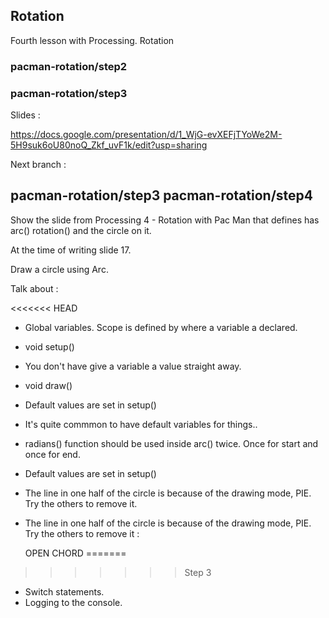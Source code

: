Rotation
------------------

Fourth lesson with Processing.  Rotation
### pacman-rotation/step2
### pacman-rotation/step3

Slides :

https://docs.google.com/presentation/d/1_WjG-evXEFjTYoWe2M-5H9suk6oU80noQ_Zkf_uvF1k/edit?usp=sharing

Next branch :

pacman-rotation/step3
pacman-rotation/step4
---
Show the slide from Processing 4 - Rotation with Pac Man that defines has arc() rotation() and the circle on it.

At the time of writing slide 17.

Draw a circle using Arc.

Talk about :

<<<<<<< HEAD
- Global variables.  Scope is defined by where a variable a declared.
- void setup()
- You don't have give a variable a value straight away.
- void draw()

- Default values are set in setup()
- It's quite commmon to have default variables for things..

- radians() function should be used inside arc() twice.  Once for start and once for end.

- Default values are set in setup()
- The line in one half of the circle is because of the drawing mode, PIE.  Try the others to remove it.
- The line in one half of the circle is because of the drawing mode, PIE.  Try the others to remove it :

	OPEN
	CHORD
=======
>>>>>>> Step 3
- Switch statements.
- Logging to the console.
